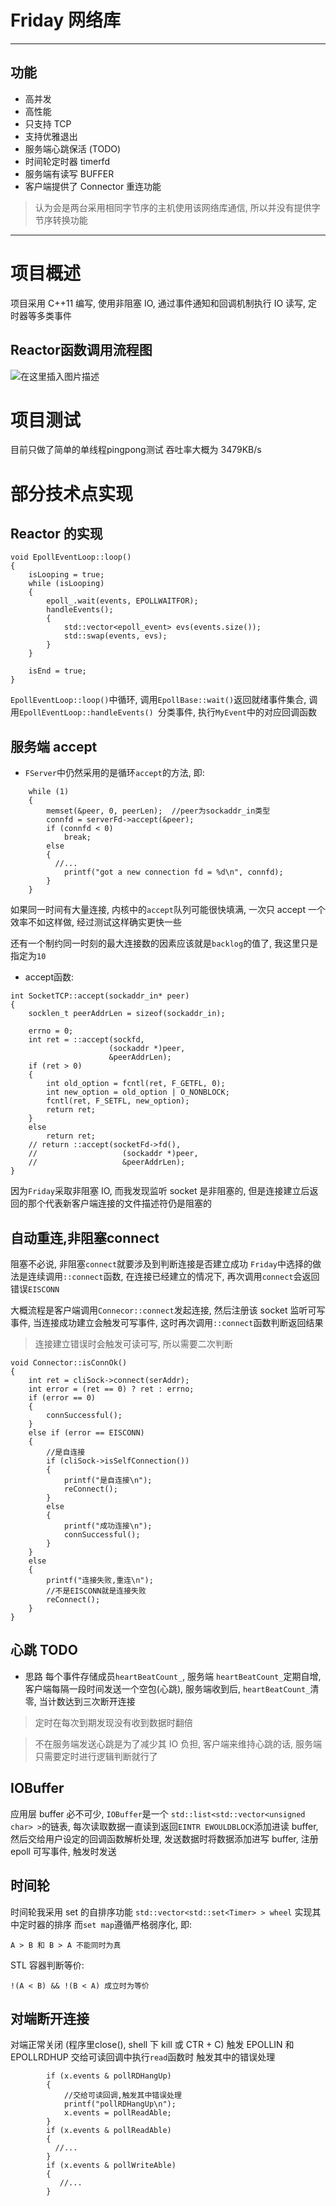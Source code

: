 # Friday 网络库

---

## 功能

- 高并发
- 高性能
- 只支持 TCP
- 支持优雅退出
- 服务端心跳保活 (TODO)
- 时间轮定时器 timerfd
- 服务端有读写 BUFFER 
- 客户端提供了 Connector 重连功能


>认为会是两台采用相同字节序的主机使用该网络库通信, 所以并没有提供字节序转换功能

---

# 项目概述

项目采用 C++11 编写, 使用非阻塞 IO, 通过事件通知和回调机制执行 IO 读写, 定时器等多类事件

## Reactor函数调用流程图
![在这里插入图片描述](https://img-blog.csdnimg.cn/20190222203150515.png?x-oss-process=image/watermark,type_ZmFuZ3poZW5naGVpdGk,shadow_10,text_aHR0cHM6Ly9ibG9nLmNzZG4ubmV0L3dlaXhpbl8zNjg4ODU3Nw==,size_16,color_FFFFFF,t_70)

# 项目测试

目前只做了简单的单线程pingpong测试
吞吐率大概为 3479KB/s

# 部分技术点实现

## Reactor 的实现
```
void EpollEventLoop::loop() 
{
    isLooping = true;
    while (isLooping) 
    {
        epoll_.wait(events, EPOLLWAITFOR);
        handleEvents();
        {
            std::vector<epoll_event> evs(events.size());
            std::swap(events, evs);
        }
    }

    isEnd = true;
}
```
`EpollEventLoop::loop()`中循环, 调用`EpollBase::wait()`返回就绪事件集合, 调用`EpollEventLoop::handleEvents() `分类事件, 执行`MyEvent`中的对应回调函数

## 服务端 accept 

- `FServer`中仍然采用的是循环`accept`的方法, 即: 
```
	while (1) 
    {
        memset(&peer, 0, peerLen);	//peer为sockaddr_in类型
        connfd = serverFd->accept(&peer);
        if (connfd < 0) 
            break;
        else 
        {
          //...
            printf("got a new connection fd = %d\n", connfd);
        }
    }
```
如果同一时间有大量连接, 内核中的`accept`队列可能很快填满, 一次只 accept 一个效率不如这样做, 经过测试这样确实更快一些

还有一个制约同一时刻的最大连接数的因素应该就是`backlog`的值了, 我这里只是指定为`10`

-  accept函数:
```
int SocketTCP::accept(sockaddr_in* peer)
{
    socklen_t peerAddrLen = sizeof(sockaddr_in);

    errno = 0;
    int ret = ::accept(sockfd, 
                      (sockaddr *)peer, 
                      &peerAddrLen);
    if (ret > 0)
    {
        int old_option = fcntl(ret, F_GETFL, 0);
        int new_option = old_option | O_NONBLOCK;
        fcntl(ret, F_SETFL, new_option);
        return ret;
    }
    else 
        return ret;
    // return ::accept(socketFd->fd(), 
    //                   (sockaddr *)peer, 
    //                   &peerAddrLen);
}
```
因为`Friday`采取非阻塞 IO, 而我发现监听 socket 是非阻塞的, 但是连接建立后返回的那个代表新客户端连接的文件描述符仍是阻塞的

## 自动重连,非阻塞connect

阻塞不必说, 非阻塞`connect`就要涉及到判断连接是否建立成功
`Friday`中选择的做法是连续调用`::connect`函数, 在连接已经建立的情况下, 再次调用`connect`会返回错误`EISCONN`

大概流程是客户端调用`Connecor::connect`发起连接, 然后注册该 socket 监听可写事件, 当连接成功建立会触发可写事件, 这时再次调用`::connect`函数判断返回结果 
>连接建立错误时会触发可读可写, 所以需要二次判断

```
void Connector::isConnOk() 
{
    int ret = cliSock->connect(serAddr);
    int error = (ret == 0) ? ret : errno;
    if (error == 0)
    {
        connSuccessful();
    }
    else if (error == EISCONN) 
    {
        //是自连接
        if (cliSock->isSelfConnection())
        {
            printf("是自连接\n");
            reConnect();
        }
        else
        {
            printf("成功连接\n");
            connSuccessful();
        }
    }
    else 
    {
        printf("连接失败,重连\n");
        //不是EISCONN就是连接失败
        reConnect();
    }
}
```
## 心跳 TODO

- 思路
每个事件存储成员`heartBeatCount_`, 服务端 `heartBeatCount_`定期自增, 客户端每隔一段时间发送一个空包(心跳), 服务端收到后, `heartBeatCount_`清零, 当计数达到三次断开连接
>定时在每次到期发现没有收到数据时翻倍

>不在服务端发送心跳是为了减少其 IO 负担, 客户端来维持心跳的话, 服务端只需要定时进行逻辑判断就行了

## IOBuffer

应用层 buffer 必不可少, `IOBuffer`是一个 `std::list<std::vector<unsigned char> >`的链表, 每次读取数据一直读到返回`EINTR EWOULDBLOCK`添加进读 buffer, 然后交给用户设定的回调函数解析处理, 发送数据时将数据添加进写 buffer, 注册 epoll 可写事件, 触发时发送

## 时间轮
时间轮我采用 set 的自排序功能 `std::vector<std::set<Timer> > wheel` 实现其中定时器的排序
而`set map`遵循严格弱序化, 即:
```
A > B 和 B > A 不能同时为真 
```
STL 容器判断等价:

 `!(A < B) && !(B < A) 成立时为等价`

## 对端断开连接
对端正常关闭 (程序里close(), shell 下 kill 或 CTR + C) 触发 EPOLLIN 和 EPOLLRDHUP
交给可读回调中执行`read`函数时 触发其中的错误处理
```
		if (x.events & pollRDHangUp) 
        {
            //交给可读回调,触发其中错误处理
            printf("pollRDHangUp\n");
            x.events = pollReadAble;
        }
        if (x.events & pollReadAble)
        {
          //...
        }
        if (x.events & pollWriteAble) 
        {
           //...
        }
```
